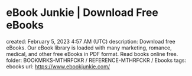 # eBook Junkie | Download Free eBooks

created: February 5, 2023 4:57 AM (UTC)
description: Download free eBooks. Our eBook library is loaded with many marketing, romance, medical, and other free eBooks in PDF format. Read books online free.
folder: BOOKMRKS-MTHRFCKR / REFERENCE-MTHRFCKR / Ebooks
tags: ebooks
url: https://www.ebookjunkie.com/